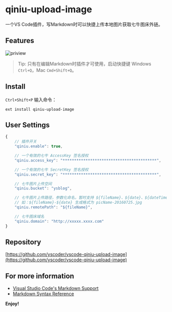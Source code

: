 # qiniu-upload-image

一个VS Code插件，写Markdown时可以快捷上传本地图片获取七牛图床外链。

## Features

![priview](https://raw.githubusercontent.com/yscoder/vscode-qiniu-upload-image/master/features/preview.gif)

> Tip: 只有在编辑Markdown时插件才可使用，启动快捷键 Windows `Ctrl+Q`，Mac `Cmd+Shift+Q`。

## Install

`Ctrl+Shift+P` 输入命令：

```
ext install qiniu-upload-image
```

## User Settings

```js
{
    // 插件开关
    "qiniu.enable": true,

    // 一个有效的七牛 AccessKey 签名授权
    "qiniu.access_key": "*****************************************",

    // 一个有效的七牛 SecretKey 签名授权
    "qiniu.secret_key": "*****************************************",

    // 七牛图片上传空间
    "qiniu.bucket": "ysblog",

    // 七牛图片上传路径，参数化命名，暂时支持 ${fileName}、${date}、${dateTime}
    // 如：${fileName}-${date} 生成格式为 picName-20160725.jpg
    "qiniu.remotePath": "${fileName}",

    // 七牛图床域名
    "qiniu.domain": "http://xxxxx.xxxx.com"
}
```

## Repository

[https://github.com/yscoder/vscode-qiniu-upload-image](https://github.com/yscoder/vscode-qiniu-upload-image)



## For more information

* [Visual Studio Code's Markdown Support](http://code.visualstudio.com/docs/languages/markdown)
* [Markdown Syntax Reference](https://help.github.com/articles/markdown-basics/)

**Enjoy!**
